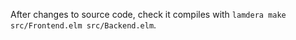 After changes to source code, check it compiles with `lamdera make src/Frontend.elm src/Backend.elm`.